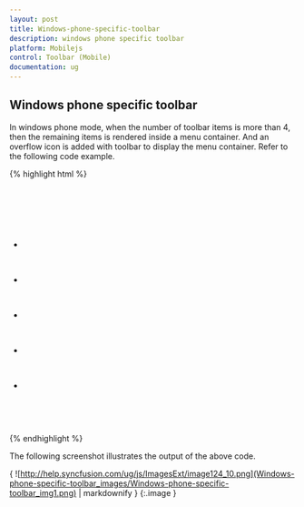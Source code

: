 ```yaml
---
layout: post
title: Windows-phone-specific-toolbar
description: windows phone specific toolbar
platform: Mobilejs
control: Toolbar (Mobile)
documentation: ug
---
```


## Windows phone specific toolbar

In windows phone mode, when the number of toolbar items is more than 4, then the remaining items is rendered inside a menu container. And an overflow icon is added with toolbar to display the menu container.
Refer to the following code example.

{% highlight html %}


        <div data-role="ejmtoolbar" data-ej-rendermode="windows">

            <ul>

                <li data-ej-iconname="add"></li>

                <li data-ej-iconname="cut"></li>

                <li data-ej-iconname="copy"></li>

                <li data-ej-iconname="save"></li>

                <li data-ej-iconname="search"></li>

            </ul>

        </div>





{% endhighlight %}

The following screenshot illustrates the output of the above code.

{ ![http://help.syncfusion.com/ug/js/ImagesExt/image124_10.png](Windows-phone-specific-toolbar_images/Windows-phone-specific-toolbar_img1.png) | markdownify }
{:.image }


